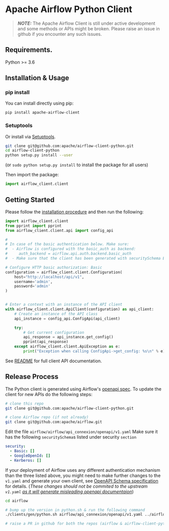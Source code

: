 <!--
 Licensed to the Apache Software Foundation (ASF) under one
 or more contributor license agreements.  See the NOTICE file
 distributed with this work for additional information
 regarding copyright ownership.  The ASF licenses this file
 to you under the Apache License, Version 2.0 (the
 "License"); you may not use this file except in compliance
 with the License.  You may obtain a copy of the License at

   http://www.apache.org/licenses/LICENSE-2.0

 Unless required by applicable law or agreed to in writing,
 software distributed under the License is distributed on an
 "AS IS" BASIS, WITHOUT WARRANTIES OR CONDITIONS OF ANY
 KIND, either express or implied.  See the License for the
 specific language governing permissions and limitations
 under the License.
 -->

# Apache Airflow Python Client

> **_NOTE:_**  The Apache Airflow Client is still under active development and some methods 
> or APIs might be broken. Please raise an issue in github if you encounter any such issues. 



## Requirements.

Python >= 3.6

## Installation & Usage
### pip install

You can install directly using pip:

```sh
pip install apache-airflow-client
````

### Setuptools

Or install via [Setuptools](http://pypi.python.org/pypi/setuptools).

```sh
git clone git@github.com:apache/airflow-client-python.git
cd airflow-client-python
python setup.py install --user
```
(or `sudo python setup.py install` to install the package for all users)

Then import the package:
```python
import airflow_client.client
```

## Getting Started

Please follow the [installation procedure](#installation--usage) and then run the following:

```python
import airflow_client.client
from pprint import pprint
from airflow_client.client.api import config_api

#
# In case of the basic authentication below. Make sure:
#  - Airflow is configured with the basic_auth as backend:
#     auth_backend = airflow.api.auth.backend.basic_auth
#  - Make sure that the client has been generated with securitySchema Basic.

# Configure HTTP basic authorization: Basic
configuration = airflow_client.client.Configuration(
    host="http://localhost/api/v1",
    username='admin',
    password='admin'
)


# Enter a context with an instance of the API client
with airflow_client.client.ApiClient(configuration) as api_client:
    # Create an instance of the API class
    api_instance = config_api.ConfigApi(api_client)

    try:
        # Get current configuration
        api_response = api_instance.get_config()
        pprint(api_response)
    except airflow_client.client.ApiException as e:
        print("Exception when calling ConfigApi->get_config: %s\n" % e)
```

See [README](./airflow_client/README.md#documentation-for-api-endpoints) for full client API documentation.

## Release Process

The Python client is generated using Airflow's [openapi spec](https://github.com/apache/airflow/blob/master/clients/gen/python.sh). 
To update the client for new APIs do the following steps:

```bash
# clone this repo
git clone git@github.com:apache/airflow-client-python.git

# clone Airflow repo (if not already)
git clone git@github.com:apache/airflow.git
```
Edit the file `airflow/airflow/api_connexion/openapi/v1.yaml`
Make sure it has the following `securitySchema`s listed under security `section`
```yaml
security: 
  - Basic: []
  - GoogleOpenId: []
  - Kerberos: []
```
If your deployment of Airflow uses any different authentication mechanism than the three listed above, you might need to make further changes to the `v1.yaml` and generate your own client, see [OpenAPI Schema specification](https://swagger.io/docs/specification/authentication/) for details.
(*These changes should not be commited to the upstream `v1.yaml` [as it will generate misleading openapi documentaion](https://github.com/apache/airflow/pull/17174)*)

```bash 
cd airflow

# bump up the version in python.sh & run the following command 
./clients/gen/python.sh airflow/api_connexion/openapi/v1.yaml ../airflow-client-python/airflow_client

# raise a PR in github for both the repos (airflow & airflow-client-python)
```
